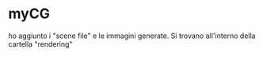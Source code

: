 # myCG
ho aggiunto i "scene file" e le immagini generate. Si trovano all'interno della cartella "rendering"
